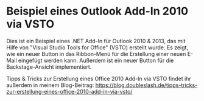 # Beispiel eines Outlook Add-In 2010 via VSTO
Dies ist ein Beispiel eines .NET Add-In für Outlook 2010 & 2013, das mit Hilfe von "Visual Studio Tools for Office" (VSTO) erstellt wurde.
Es zeigt, wie ein neuer Button in das Ribbon-Menü für die Erstellung einer neuen E-Mail eingefügt werden kann. Außerdem ist ein neuer Button für die Backstage-Ansicht implementiert.

Tipps & Tricks zur Erstellung eines Office 2010 Add-In via VSTO findet ihr außerdem in meinem Blog-Beitrag: https://blog.doubleslash.de/tipps-tricks-zur-erstellung-eines-office-2010-add-in-via-vsto/